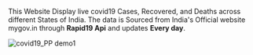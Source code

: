 This Website Display live covid19 Cases, Recovered, and Deaths across different States of India. The data is Sourced from India's Official website mygov.in through **Rapid19 Api** and updates **Every day**.

![covid19_PP demo1](https://user-images.githubusercontent.com/82835105/166492088-28e405c9-2186-47e5-9f1f-347c5a30cb87.png)
